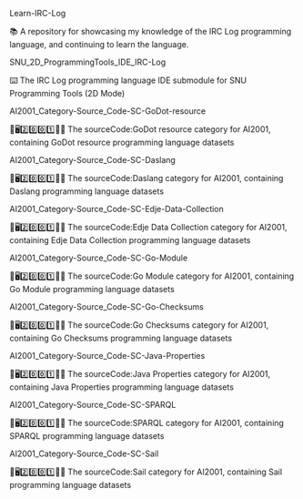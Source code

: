 
Learn-IRC-Log

📚️ A repository for showcasing my knowledge of the IRC Log programming language, and continuing to learn the language. 

SNU_2D_ProgrammingTools_IDE_IRC-Log

⌨️ The IRC Log programming language IDE submodule for SNU Programming Tools (2D Mode)

AI2001_Category-Source_Code-SC-GoDot-resource

🧠️🖥️2️⃣️0️⃣️0️⃣️1️⃣️💾️📜️ The sourceCode:GoDot resource category for AI2001, containing GoDot resource programming language datasets

AI2001_Category-Source_Code-SC-Daslang

🧠️🖥️2️⃣️0️⃣️0️⃣️1️⃣️💾️📜️ The sourceCode:Daslang category for AI2001, containing Daslang programming language datasets

AI2001_Category-Source_Code-SC-Edje-Data-Collection

🧠️🖥️2️⃣️0️⃣️0️⃣️1️⃣️💾️📜️ The sourceCode:Edje Data Collection category for AI2001, containing Edje Data Collection programming language datasets

AI2001_Category-Source_Code-SC-Go-Module

🧠️🖥️2️⃣️0️⃣️0️⃣️1️⃣️💾️📜️ The sourceCode:Go Module category for AI2001, containing Go Module programming language datasets

AI2001_Category-Source_Code-SC-Go-Checksums

🧠️🖥️2️⃣️0️⃣️0️⃣️1️⃣️💾️📜️ The sourceCode:Go Checksums category for AI2001, containing Go Checksums programming language datasets

AI2001_Category-Source_Code-SC-Java-Properties

🧠️🖥️2️⃣️0️⃣️0️⃣️1️⃣️💾️📜️ The sourceCode:Java Properties category for AI2001, containing Java Properties programming language datasets

AI2001_Category-Source_Code-SC-SPARQL

🧠️🖥️2️⃣️0️⃣️0️⃣️1️⃣️💾️📜️ The sourceCode:SPARQL category for AI2001, containing SPARQL programming language datasets

AI2001_Category-Source_Code-SC-Sail

🧠️🖥️2️⃣️0️⃣️0️⃣️1️⃣️💾️📜️ The sourceCode:Sail category for AI2001, containing Sail programming language datasets

